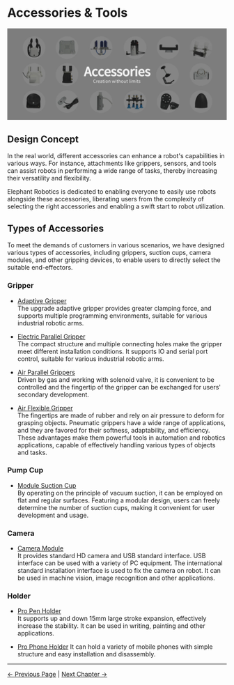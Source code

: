 # Accessories & Tools

<img src="../../resources/1-ProductIntroduction/1.4/1-1.4-2.jpg" alt="img-1" width="1600" height=“auto” />

## Design Concept
In the real world, different accessories can enhance a robot's capabilities in various ways. For instance, attachments like grippers, sensors, and tools can assist robots in performing a wide range of tasks, thereby increasing their versatility and flexibility. 

Elephant Robotics is dedicated to enabling everyone to easily use robots alongside these accessories, liberating users from the complexity of selecting the right accessories and enabling a swift start to robot utilization.

## Types of Accessories
To meet the demands of customers in various scenarios, we have designed various types of accessories, including grippers, suction cups, camera modules, and other gripping devices, to enable users to directly select the suitable end-effectors.

### Gripper

- [Adaptive Gripper](../../1-ProductIntroduction/1.4-AccessoriesTools/1.4.1-Gripper/1-AdaptiveGripper.md)<br>
The upgrade adaptive gripper provides greater clamping force, and supports multiple programming environments, suitable for various industrial robotic arms.

- [Electric Parallel Gripper](../../1-ProductIntroduction/1.4-AccessoriesTools/1.4.1-Gripper/2-ElectricGripper.md)<br>
The compact structure and multiple connecting holes make the gripper meet different installation conditions. It supports IO and serial port control, suitable for various industrial robotic arms.

- [Air Parallel Grippers](../../1-ProductIntroduction/1.4-AccessoriesTools/1.4.1-Gripper/3-PneumaticGripper.md)<br>
Driven by gas and working with solenoid valve, it is convenient to be controlled and the fingertip of the gripper can be exchanged for users' secondary development.

- [Air Flexible Gripper](../../1-ProductIntroduction/1.4-AccessoriesTools/1.4.1-Gripper/4-FlexibleGripper.md)<br>
The fingertips are made of rubber and rely on air pressure to deform for grasping objects. Pneumatic grippers have a wide range of applications, and they are favored for their softness, adaptability, and efficiency. These advantages make them powerful tools in automation and robotics applications, capable of effectively handling various types of objects and tasks.

### Pump Cup
- [Module Suction Cup](../../1-ProductIntroduction/1.4-AccessoriesTools/1.4.2-PumpCup/1-ModuleSuctionCup.md)<br>
By operating on the principle of vacuum suction, it can be employed on flat and regular surfaces. Featuring a modular design, users can freely determine the number of suction cups, making it convenient for user development and usage.

### Camera

- [Camera Module](../../1-ProductIntroduction/1.4-AccessoriesTools/1.4.3-Camera/1-CameraModulePro.md)<br>
It provides standard HD camera and USB standard interface. USB interface can be used with a variety of PC equipment. The international standard installation interface is used to fix the camera on robot. It can be used in machine vision, image recognition and other applications.


### Holder
- [Pro Pen Holder](../../1-ProductIntroduction/1.4-AccessoriesTools/1.4.4-Other/1-PenHolderPro.md)<br>
It supports up and down 15mm large stroke expansion, effectively increase the stability. It can be used in writing, painting and other applications.

- [Pro Phone Holder](../../1-ProductIntroduction/1.4-AccessoriesTools/1.4.4-Other/2-PhoneHolderPro.md)
It can hold a variety of mobile phones with simple structure and easy installation and disassembly.

----
[← Previous Page](../../1-ProductIntroduction/1.3-ApplicationScenario.md) | [Next Chapter →](../../myCobot320-docs/2-ProductFeature/README.md)